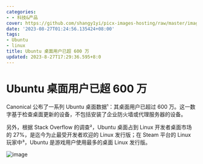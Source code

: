 ```yaml
---
categories:
- - 科技&产品
cover: https://github.com/shangy1yi/picx-images-hosting/raw/master/image.1djsgkva2f9c.webp
date: '2023-08-27T01:24:56.135424+08:00'
tags:
- Ubuntu
- linux
title: Ubuntu 桌面用户已超 600 万
updated: 2023-8-27T17:29:36.595+8:0
---
```

# Ubuntu 桌面用户已超 600 万

Canonical 公布了一系列 Ubuntu 桌面数据¹：其桌面用户已超过 600 万。这一数字基于检查桌面更新的设备，不包括安装了企业防火墙或代理服务器的设备。

另外，根据 Stack Overflow 的调查²，Ubuntu 桌面占到 Linux 开发者桌面市场的 27%，是迄今为止最受开发者欢迎的 Linux 发行版；在 Steam 平台的 Linux 玩家中³，Ubuntu 是游戏用户使用最多的桌面 Linux 发行版。

<img src="https://github.com/shangy1yi/picx-images-hosting/raw/master/image.1djsgkva2f9c.webp" alt="image" />
